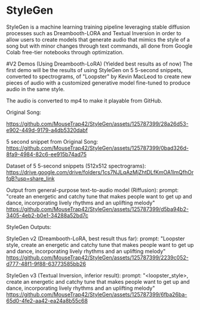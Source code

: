 # StyleGen
StyleGen is a machine learning training pipeline leveraging stable diffusion processes such as Dreambooth-LORA and Textual Inversion in order to allow users to create models that generate audio that mimics the style of a song but with minor changes through text commands, all done from Google Colab free-tier notebooks through optimization.

#V2 Demos (Using Dreambooth-LoRA) (Yielded best results as of now) 
The first demo will be the results of using StyleGen on 5 5-second snippets, converted to spectrograms, of "Loopster" by Kevin MacLeod to create new pieces of audio with a customized generative model fine-tuned to produce audio in the same style. 

The audio is converted to mp4 to make it playable from GitHub.

Original Song: 

https://github.com/MouseTrap42/StyleGen/assets/125787399/28a26d53-e902-449d-9179-a4db5320dabf

5 second snippet from Original Song:
https://github.com/MouseTrap42/StyleGen/assets/125787399/0bad326d-8fa9-4984-82c6-ee915b74ad75



Dataset of 5 5-second snippets (512x512 spectrograms): 
https://drive.google.com/drive/folders/1cs7NJLqAzMjZhtDLfKmOA1lmQfhOrfqB?usp=share_link

Output from general-purpose text-to-audio model (Riffusion):
prompt: "create an energetic and catchy tune that makes people want to get up and dance, incorporating lively rhythms and an uplifting melody" 
https://github.com/MouseTrap42/StyleGen/assets/125787399/d5ba94b2-3405-4eb2-b0e1-34288a52bd7c


StyleGen Outputs:

StyleGen v2 (Dreambooth-LoRA, best result thus far):
prompt: "Loopster style, create an energetic and catchy tune that makes people want to get up and dance, incorporating lively rhythms and an uplifting melody" 
https://github.com/MouseTrap42/StyleGen/assets/125787399/2239c052-d777-48f1-9f88-63773585bb26



StyleGen v3 (Textual Inversion, inferior result):
prompt: "<loopster_style>, create an energetic and catchy tune that makes people want to get up and dance, incorporating lively rhythms and an uplifting melody"
https://github.com/MouseTrap42/StyleGen/assets/125787399/6fba26ba-65d0-4fe2-aa42-ea24a8b55c68










